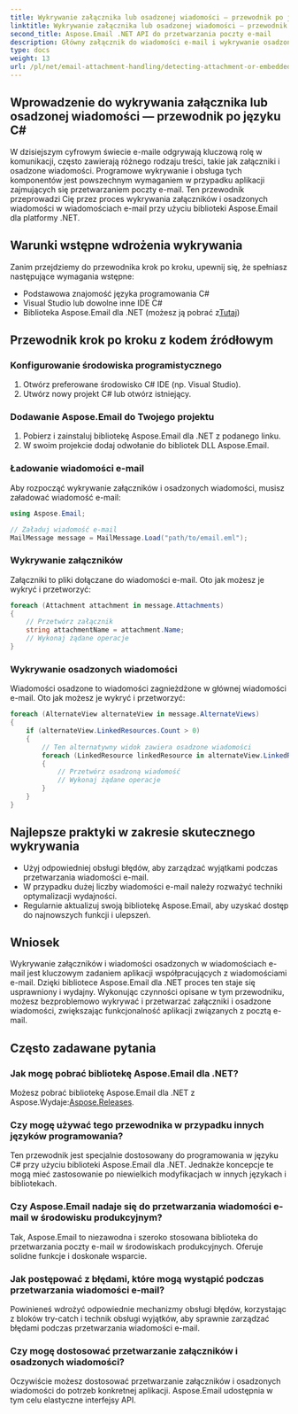 ```yaml
---
title: Wykrywanie załącznika lub osadzonej wiadomości — przewodnik po języku C#
linktitle: Wykrywanie załącznika lub osadzonej wiadomości — przewodnik po języku C#
second_title: Aspose.Email .NET API do przetwarzania poczty e-mail
description: Główny załącznik do wiadomości e-mail i wykrywanie osadzonych wiadomości w języku C# przy użyciu Aspose.Email dla .NET. Usprawnij obsługę poczty e-mail dzięki naszemu obszernemu przewodnikowi.
type: docs
weight: 13
url: /pl/net/email-attachment-handling/detecting-attachment-or-embedded-message-csharp-guide/
---
```


## Wprowadzenie do wykrywania załącznika lub osadzonej wiadomości — przewodnik po języku C#

W dzisiejszym cyfrowym świecie e-maile odgrywają kluczową rolę w komunikacji, często zawierają różnego rodzaju treści, takie jak załączniki i osadzone wiadomości. Programowe wykrywanie i obsługa tych komponentów jest powszechnym wymaganiem w przypadku aplikacji zajmujących się przetwarzaniem poczty e-mail. Ten przewodnik przeprowadzi Cię przez proces wykrywania załączników i osadzonych wiadomości w wiadomościach e-mail przy użyciu biblioteki Aspose.Email dla platformy .NET.

## Warunki wstępne wdrożenia wykrywania

Zanim przejdziemy do przewodnika krok po kroku, upewnij się, że spełniasz następujące wymagania wstępne:

- Podstawowa znajomość języka programowania C#
- Visual Studio lub dowolne inne IDE C#
-  Biblioteka Aspose.Email dla .NET (możesz ją pobrać z[Tutaj](https://products.aspose.com/email/net))

## Przewodnik krok po kroku z kodem źródłowym

### Konfigurowanie środowiska programistycznego

1. Otwórz preferowane środowisko C# IDE (np. Visual Studio).
2. Utwórz nowy projekt C# lub otwórz istniejący.

### Dodawanie Aspose.Email do Twojego projektu

1. Pobierz i zainstaluj bibliotekę Aspose.Email dla .NET z podanego linku.
2. W swoim projekcie dodaj odwołanie do bibliotek DLL Aspose.Email.

### Ładowanie wiadomości e-mail

Aby rozpocząć wykrywanie załączników i osadzonych wiadomości, musisz załadować wiadomość e-mail:

```csharp
using Aspose.Email;

// Załaduj wiadomość e-mail
MailMessage message = MailMessage.Load("path/to/email.eml");
```

### Wykrywanie załączników

Załączniki to pliki dołączane do wiadomości e-mail. Oto jak możesz je wykryć i przetworzyć:

```csharp
foreach (Attachment attachment in message.Attachments)
{
    // Przetwórz załącznik
    string attachmentName = attachment.Name;
    // Wykonaj żądane operacje
}
```

### Wykrywanie osadzonych wiadomości

Wiadomości osadzone to wiadomości zagnieżdżone w głównej wiadomości e-mail. Oto jak możesz je wykryć i przetworzyć:

```csharp
foreach (AlternateView alternateView in message.AlternateViews)
{
    if (alternateView.LinkedResources.Count > 0)
    {
        // Ten alternatywny widok zawiera osadzone wiadomości
        foreach (LinkedResource linkedResource in alternateView.LinkedResources)
        {
            // Przetwórz osadzoną wiadomość
            // Wykonaj żądane operacje
        }
    }
}
```

## Najlepsze praktyki w zakresie skutecznego wykrywania

- Użyj odpowiedniej obsługi błędów, aby zarządzać wyjątkami podczas przetwarzania wiadomości e-mail.
- W przypadku dużej liczby wiadomości e-mail należy rozważyć techniki optymalizacji wydajności.
- Regularnie aktualizuj swoją bibliotekę Aspose.Email, aby uzyskać dostęp do najnowszych funkcji i ulepszeń.

## Wniosek

Wykrywanie załączników i wiadomości osadzonych w wiadomościach e-mail jest kluczowym zadaniem aplikacji współpracujących z wiadomościami e-mail. Dzięki bibliotece Aspose.Email dla .NET proces ten staje się usprawniony i wydajny. Wykonując czynności opisane w tym przewodniku, możesz bezproblemowo wykrywać i przetwarzać załączniki i osadzone wiadomości, zwiększając funkcjonalność aplikacji związanych z pocztą e-mail.

## Często zadawane pytania

### Jak mogę pobrać bibliotekę Aspose.Email dla .NET?

 Możesz pobrać bibliotekę Aspose.Email dla .NET z Aspose.Wydaje:[Aspose.Releases](https://releases.aspose.com/email/net/).

### Czy mogę używać tego przewodnika w przypadku innych języków programowania?

Ten przewodnik jest specjalnie dostosowany do programowania w języku C# przy użyciu biblioteki Aspose.Email dla .NET. Jednakże koncepcje te mogą mieć zastosowanie po niewielkich modyfikacjach w innych językach i bibliotekach.

### Czy Aspose.Email nadaje się do przetwarzania wiadomości e-mail w środowisku produkcyjnym?

Tak, Aspose.Email to niezawodna i szeroko stosowana biblioteka do przetwarzania poczty e-mail w środowiskach produkcyjnych. Oferuje solidne funkcje i doskonałe wsparcie.

### Jak postępować z błędami, które mogą wystąpić podczas przetwarzania wiadomości e-mail?

Powinieneś wdrożyć odpowiednie mechanizmy obsługi błędów, korzystając z bloków try-catch i technik obsługi wyjątków, aby sprawnie zarządzać błędami podczas przetwarzania wiadomości e-mail.

### Czy mogę dostosować przetwarzanie załączników i osadzonych wiadomości?

Oczywiście możesz dostosować przetwarzanie załączników i osadzonych wiadomości do potrzeb konkretnej aplikacji. Aspose.Email udostępnia w tym celu elastyczne interfejsy API.